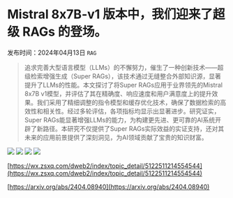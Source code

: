 # Mistral 8x7B-v1 版本中，我们迎来了超级 RAGs 的登场。
发布时间：2024年04月13日
`RAG`
> 追求完善大型语言模型（LLMs）的不懈努力，催生了一种创新技术——超级检索增强生成（Super RAGs），该技术通过无缝整合外部知识源，显著提升了LLMs的性能。本文探讨了将Super RAGs应用于业界领先的Mistral 8x7B v1模型，并评估了其在精确度、响应速度和用户满意度上的提升效果。我们采用了精细调整的指令模型和缓存优化技术，确保了数据检索的高效性和相关性。经过多轮评估，各项指标均显示出显著进步。研究证实，Super RAGs能显著增强LLMs的能力，为构建更先进、更可靠的AI系统开辟了新路径。本研究不仅提供了Super RAGs实际效益的实证支持，还对其未来的应用前景提供了深刻洞见，为AI领域贡献了宝贵的知识财富。

![](https://raw.githubusercontent.com/HuggingAGI/HuggingArxiv/main/paper_images/2404.08940/working.png)
![](https://raw.githubusercontent.com/HuggingAGI/HuggingArxiv/main/paper_images/2404.08940/small_instruct.png)
![](https://raw.githubusercontent.com/HuggingAGI/HuggingArxiv/main/paper_images/2404.08940/Instruct.png)
![](https://raw.githubusercontent.com/HuggingAGI/HuggingArxiv/main/paper_images/2404.08940/cache.png)

[https://wx.zsxq.com/dweb2/index/topic_detail/5122511214554544](https://wx.zsxq.com/dweb2/index/topic_detail/5122511214554544)

[https://arxiv.org/abs/2404.08940](https://arxiv.org/abs/2404.08940)